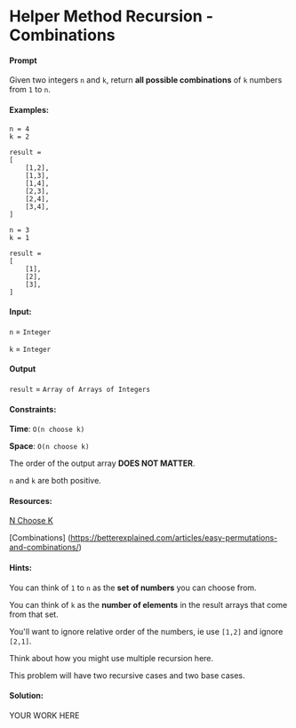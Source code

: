 # Helper Method Recursion - Combinations

#### Prompt

Given two integers `n` and `k`, return **all possible combinations** of `k` numbers from `1` to `n`.

#### Examples:

```
n = 4
k = 2

result =
[
	[1,2],
	[1,3],
	[1,4],
	[2,3],
	[2,4],
	[3,4],
]

n = 3
k = 1

result =
[
	[1],
	[2],
	[3],
]

```


#### Input:
`n` = `Integer`

`k` = `Integer`

#### Output
`result` = `Array of Arrays of Integers`


#### Constraints:

**Time**: `O(n choose k)`

**Space**: `O(n choose k)`

The order of the output array **DOES NOT MATTER**.

`n` and `k` are both positive.

#### Resources:

[N Choose K](https://en.wikipedia.org/wiki/Binomial_coefficient)

[Combinations] (https://betterexplained.com/articles/easy-permutations-and-combinations/)

#### Hints:

You can think of `1` to `n` as the **set of numbers** you can choose from.

You can think of `k` as the **number of elements** in the result arrays that come from that set.

You'll want to ignore relative order of the numbers, ie use `[1,2]` and ignore `[2,1]`.

Think about how you might use multiple recursion here.

This problem will have two recursive cases and two base cases.

#### Solution:

YOUR WORK HERE
